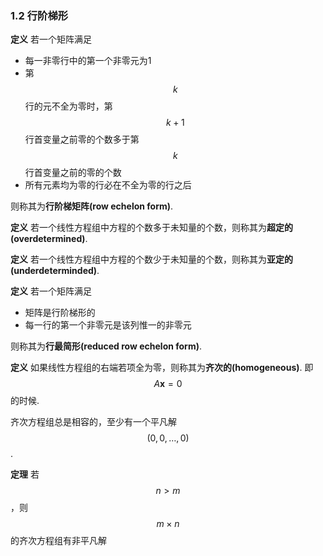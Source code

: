 ### 1.2 行阶梯形

**定义** 若一个矩阵满足
* 每一非零行中的第一个非零元为1
* 第$$k$$行的元不全为零时，第$$k+1$$行首变量之前零的个数多于第$$k$$行首变量之前的零的个数
* 所有元素均为零的行必在不全为零的行之后

则称其为**行阶梯矩阵(row echelon form)**.


**定义** 若一个线性方程组中方程的个数多于未知量的个数，则称其为**超定的(overdetermined)**.

**定义** 若一个线性方程组中方程的个数少于未知量的个数，则称其为**亚定的(underdeterminded)**.

**定义** 若一个矩阵满足
* 矩阵是行阶梯形的
* 每一行的第一个非零元是该列惟一的非零元

则称其为**行最简形(reduced row echelon form)**.

**定义** 如果线性方程组的右端若项全为零，则称其为**齐次的(homogeneous)**. 即$$A\boldsymbol{x} = 0$$的时候.

齐次方程组总是相容的，至少有一个平凡解$$(0, 0, \dotsc, 0)$$.

**定理** 若$$n \gt m$$，则$$m \times n$$的齐次方程组有非平凡解
